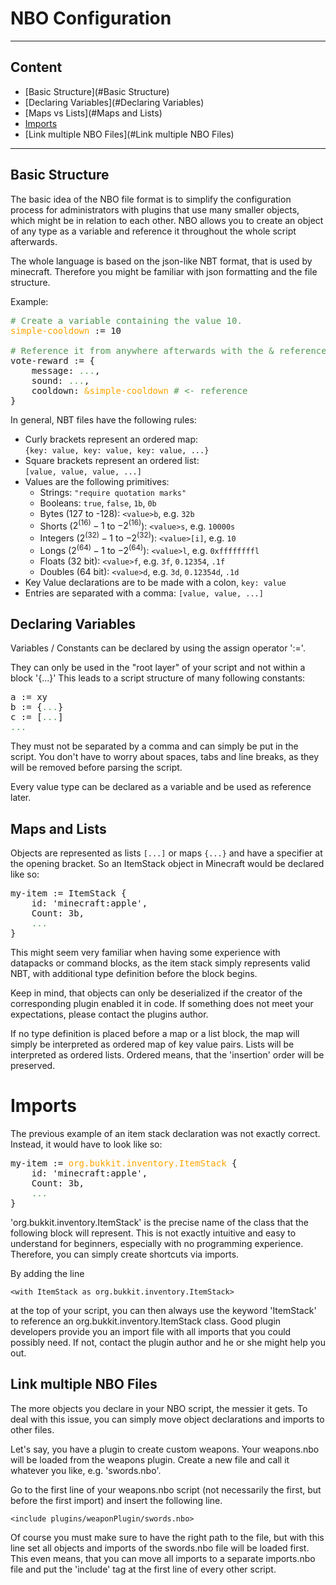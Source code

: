 # NBO Configuration

---

## Content

- [Basic Structure](#Basic Structure)
- [Declaring Variables](#Declaring Variables)
- [Maps vs Lists](#Maps and Lists)
- [Imports](#Imports)
- [Link multiple NBO Files](#Link multiple NBO Files)
---

## Basic Structure

The basic idea of the NBO file format is to simplify the configuration process for administrators with plugins that use
many smaller objects, which might be in relation to each other. NBO allows you to create an object of any type as a
variable and reference it throughout the whole script afterwards.

The whole language is based on the json-like NBT format, that is used by minecraft. Therefore you might be familiar with
json formatting and the file structure.

Example:

<pre>
<span style="color:#529755"># Create a variable containing the value 10.</span>
<span style="color:orange">simple-cooldown</span> := 10

<span style="color:#529755"># Reference it from anywhere afterwards with the & reference symbol</span>
vote-reward := {
    message: <span style="color:#529755">...</span>,
    sound: <span style="color:#529755">...</span>,
    cooldown: <span style="color:orange">&simple-cooldown</span> <span style="color:#529755"># <- reference</span>
}
</pre>

In general, NBT files have the following rules:

- Curly brackets represent an ordered map:<br>`{key: value, key: value, key: value, ...}`
- Square brackets represent an ordered list:<br>`[value, value, value, ...]`
- Values are the following primitives:
    - Strings: `"require quotation marks"`
    - Booleans: `true`, `false`, `1b`, `0b`
    - Bytes (127 to -128): `<value>b`, e.g. `32b`
    - Shorts ($2^(16)-1$ to $-2^(16)$): `<value>s`, e.g. `10000s`
    - Integers ($2^(32)-1$ to $-2^(32)$): `<value>[i]`, e.g. `10`
    - Longs ($2^(64)-1$ to $-2^(64)$): `<value>l`, e.g. `0xffffffffl`
    - Floats (32 bit): `<value>f`, e.g. `3f`, `0.12354`, `.1f`
    - Doubles (64 bit): `<value>d`, e.g. `3d`, `0.12354d`, `.1d`
- Key Value declarations are to be made with a colon, `key: value`
- Entries are separated with a comma: `[value, value, ...]`

## Declaring Variables

Variables / Constants can be declared by using the assign operator ':='.

They can only be used in the "root layer" of your script and not within a block '{...}' This leads to a script structure
of many following constants:

<pre>
a := xy
b := {<span style="color:#529755">...</span>}
c := [<span style="color:#529755">...</span>]
<span style="color:#529755">...</span>
</pre>

They must not be separated by a comma and can simply be put in the script. You don't have to worry about spaces, tabs
and line breaks, as they will be removed before parsing the script.

Every value type can be declared as a variable and be used as reference later.

## Maps and Lists

Objects are represented as lists `[...]` or maps `{...}` and have a specifier at the opening bracket. So an ItemStack
object in Minecraft would be declared like so:

<pre>
my-item := ItemStack {
    id: 'minecraft:apple',
    Count: 3b,
    <span style="color:#529755">...</span>
}
</pre>

This might seem very familiar when having some experience with datapacks or command blocks, as the item stack simply
represents valid NBT, with additional type definition before the block begins.

Keep in mind, that objects can only be deserialized if the creator of the corresponding plugin enabled it in code. If
something does not meet your expectations, please contact the plugins author.

If no type definition is placed before a map or a list block, the map will simply be interpreted as ordered map of key
value pairs. Lists will be interpreted as ordered lists. Ordered means, that the 'insertion' order will be preserved.

# Imports

The previous example of an item stack declaration was not exactly correct. Instead, it would have to look like so:
<pre>
my-item := <span style="color:orange">org.bukkit.inventory.ItemStack</span> {
    id: 'minecraft:apple',
    Count: 3b,
    <span style="color:#529755">...</span>
}
</pre>

'org.bukkit.inventory.ItemStack' is the precise name of the class that the following block will represent. This is not
exactly intuitive and easy to understand for beginners, especially with no programming experience. Therefore, you can
simply create shortcuts via imports.

By adding the line

```
<with ItemStack as org.bukkit.inventory.ItemStack>
```

at the top of your script, you can then always use the keyword
'ItemStack' to reference an org.bukkit.inventory.ItemStack class.
Good plugin developers provide you an import file with all imports that you could possibly need.
If not, contact the plugin author and he or she might help you out.

## Link multiple NBO Files

The more objects you declare in your NBO script, the messier it gets. To deal with this issue,
you can simply move object declarations and imports to other files.

Let's say, you have a plugin to create custom weapons. Your weapons.nbo will be loaded from the weapons plugin.
Create a new file and call it whatever you like, e.g. 'swords.nbo'.

Go to the first line of your weapons.nbo script (not necessarily the first, but before the first import)
and insert the following line.
```
<include plugins/weaponPlugin/swords.nbo>
```
Of course you must make sure to have the right path to the file, but with this line set all objects and imports
of the swords.nbo file will be loaded first. This even means, that you can move all imports to a separate
imports.nbo file and put the 'include' tag at the first line of every other script.
